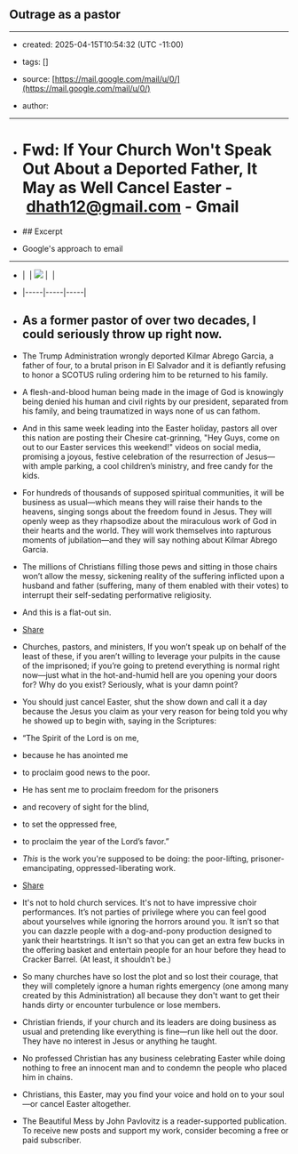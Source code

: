 ## Outrage as a pastor

- ---

- created: 2025-04-15T10:54:32 (UTC -11:00)

- tags: []

- source: [https://mail.google.com/mail/u/0/](https://mail.google.com/mail/u/0/)

- author:

- ---

- # Fwd: If Your Church Won't Speak Out About a Deported Father, It May as Well Cancel Easter - [dhath12@gmail.com](mailto:dhath12@gmail.com) - Gmail

- ## Excerpt

- Google's approach to email

- ---

- |  | ![]([https://ci3.googleusercontent.com/meips/ADKq_Nai-dM87MXNqQ_Hxv57euCy5OVbvlxD_jSrMW-YudFmu1C1tJxGO8rDYKOOwhflXpCFZUyoGkEg62FK-8J5co9bagSPWMbVlZcSgNWJZTE-o3HkuAY2KtIH74cj35RviyS42CUUOtXOAHoFDVOOeEoFzZKZupr6AI2q4MFpPelCfxIMF9cy3jI07sfFLeEzkzTLz_kZQEnS3OW87_gV3qDKHxEENDX0SzjaI61IxrgGSL0tJS8cH0nbKDZa4HfQQBAAWsY6wYBvJaY1IRLruzmSeOLfecPKFc-jkE0ZmnPDpINOMiwNKMOBOw=s0-d-e1-ft#https://substackcdn.com/image/fetch/w_1100,c_limit,f_auto,q_auto:good,fl_progressive:steep/https%3A%2F%2Fsubstack-post-media.s3.amazonaws.com%2Fpublic%2Fimages%2Fc9f2685e-592b-4dc7-8790-d08e174879cb_625x480.jpeg](https://ci3.googleusercontent.com/meips/ADKq_Nai-dM87MXNqQ_Hxv57euCy5OVbvlxD_jSrMW-YudFmu1C1tJxGO8rDYKOOwhflXpCFZUyoGkEg62FK-8J5co9bagSPWMbVlZcSgNWJZTE-o3HkuAY2KtIH74cj35RviyS42CUUOtXOAHoFDVOOeEoFzZKZupr6AI2q4MFpPelCfxIMF9cy3jI07sfFLeEzkzTLz_kZQEnS3OW87_gV3qDKHxEENDX0SzjaI61IxrgGSL0tJS8cH0nbKDZa4HfQQBAAWsY6wYBvJaY1IRLruzmSeOLfecPKFc-jkE0ZmnPDpINOMiwNKMOBOw=s0-d-e1-ft#https://substackcdn.com/image/fetch/w_1100,c_limit,f_auto,q_auto:good,fl_progressive:steep/https%3A%2F%2Fsubstack-post-media.s3.amazonaws.com%2Fpublic%2Fimages%2Fc9f2685e-592b-4dc7-8790-d08e174879cb_625x480.jpeg)) |  |

- |-----|-----|-----|

- ## As a former pastor of over two decades, I could seriously throw up right now.

- The Trump Administration wrongly deported Kilmar Abrego Garcia, a father of four, to a brutal prison in El Salvador and it is defiantly refusing to honor a SCOTUS ruling ordering him to be returned to his family.

- A flesh-and-blood human being made in the image of God is knowingly being denied his human and civil rights by our president, separated from his family, and being traumatized in ways none of us can fathom.

- And in this same week leading into the Easter holiday, pastors all over this nation are posting their Chesire cat-grinning, "Hey Guys, come on out to our Easter services this weekend!" videos on social media, promising a joyous, festive celebration of the resurrection of Jesus—with ample parking, a cool children’s ministry, and free candy for the kids.

- For hundreds of thousands of supposed spiritual communities, it will be business as usual—which means they will raise their hands to the heavens, singing songs about the freedom found in Jesus. They will openly weep as they rhapsodize about the miraculous work of God in their hearts and the world. They will work themselves into rapturous moments of jubilation—and they will say nothing about Kilmar Abrego Garcia.

- The millions of Christians filling those pews and sitting in those chairs won’t allow the messy, sickening reality of the suffering inflicted upon a husband and father (suffering, many of them enabled with their votes) to interrupt their self-sedating performative religiosity.

- And this is a flat-out sin.

- [Share](https://substack.com/app-link/post?publication_id=2037902&post_id=161352778&utm_source=substack&utm_medium=email&utm_content=share&utm_campaign=email-share&action=share&triggerShare=true&isFreemail=true&r=xm4gl&token=eyJ1c2VyX2lkIjo1NjQ1OTU0MSwicG9zdF9pZCI6MTYxMzUyNzc4LCJpYXQiOjE3NDQ2ODUzNTMsImV4cCI6MTc0NzI3NzM1MywiaXNzIjoicHViLTIwMzc5MDIiLCJzdWIiOiJwb3N0LXJlYWN0aW9uIn0.Ob1QHg7z2R64TCAdxfkY4myYH61IDDsUYs8RBFg2prU)

- Churches, pastors, and ministers, If you won’t speak up on behalf of the least of these, if you aren’t willing to leverage your pulpits in the cause of the imprisoned; if you’re going to pretend everything is normal right now—just what in the hot-and-humid hell are you opening your doors for? Why do you exist? Seriously, what is your damn point?

- You should just cancel Easter, shut the show down and call it a day because the Jesus you claim as your very reason for being told you why he showed up to begin with, saying in the Scriptures:

- “The Spirit of the Lord is on me,

- because he has anointed me

- to proclaim good news to the poor.

- He has sent me to proclaim freedom for the prisoners

- and recovery of sight for the blind,

- to set the oppressed free,

- to proclaim the year of the Lord’s favor.”

- _This_ is the work you're supposed to be doing: the poor-lifting, prisoner-emancipating, oppressed-liberating work.

- [Share](https://substack.com/app-link/post?publication_id=2037902&post_id=161352778&utm_source=substack&utm_medium=email&utm_content=share&utm_campaign=email-share&action=share&triggerShare=true&isFreemail=true&r=xm4gl&token=eyJ1c2VyX2lkIjo1NjQ1OTU0MSwicG9zdF9pZCI6MTYxMzUyNzc4LCJpYXQiOjE3NDQ2ODUzNTMsImV4cCI6MTc0NzI3NzM1MywiaXNzIjoicHViLTIwMzc5MDIiLCJzdWIiOiJwb3N0LXJlYWN0aW9uIn0.Ob1QHg7z2R64TCAdxfkY4myYH61IDDsUYs8RBFg2prU)

- It's not to hold church services. It's not to have impressive choir performances. It’s not parties of privilege where you can feel good about yourselves while ignoring the horrors around you. It isn’t so that you can dazzle people with a dog-and-pony production designed to yank their heartstrings. It isn't so that you can get an extra few bucks in the offering basket and entertain people for an hour before they head to Cracker Barrel. (At least, it shouldn’t be.)

- So many churches have so lost the plot and so lost their courage, that they will completely ignore a human rights emergency (one among many created by this Administration) all because they don't want to get their hands dirty or encounter turbulence or lose members.

- Christian friends, if your church and its leaders are doing business as usual and pretending like everything is fine—run like hell out the door. They have no interest in Jesus or anything he taught.

- No professed Christian has any business celebrating Easter while doing nothing to free an innocent man and to condemn the people who placed him in chains.

- Christians, this Easter, may you find your voice and hold on to your soul—or cancel Easter altogether.

- The Beautiful Mess by John Pavlovitz is a reader-supported publication. To receive new posts and support my work, consider becoming a free or paid subscriber.